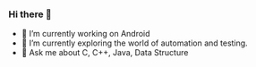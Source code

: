 ### Hi there 👋
- 🔭 I’m currently working on Android
- 🌱 I’m currently exploring the world of automation and testing.
- 💬 Ask me about C, C++, Java, Data Structure 



<!--
**rajat-ksh/rajat-ksh** is a ✨ _special_ ✨ repository because its `README.md` (this file) appears on your GitHub profile.

Here are some ideas to get you started:

- 🔭 I’m currently working on ...
- 🌱 I’m currently learning ...
- 👯 I’m looking to collaborate on ...
- 🤔 I’m looking for help with ...
- 💬 Ask me about ...
- 📫 How to reach me: ...
- 😄 Pronouns: ...
- ⚡ Fun fact: ...
-->
